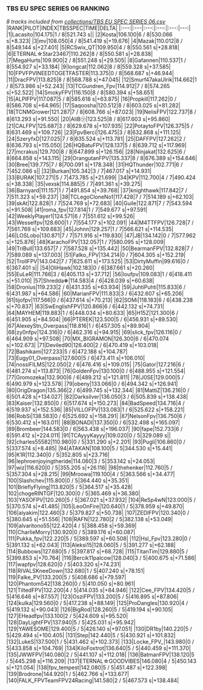 ### TBS EU SPEC SERIES 06 RANKING
*8 tracks included from [collections/TBS EU SPEC SERIES 06.csv](/collections/TBS%20EU%20SPEC%20SERIES%2006.csv)*
|RANK|PILOT|INDEX|TBSSPEC|TIME|DELTA|
|:---:|:---|:---:|:---:|:---:|---:|
|1|Lacasito|104.175|1 / 8|521.743 s||
|2|Kosta|106.100|6 / 8|530.066 s|+8.323|
|3|mv|108.050|4 / 8|541.419 s|+19.676|
|4|Mazak|110.012|8 / 8|549.144 s|+27.401|
|5|RCSwix_QT|109.950|4 / 8|550.561 s|+28.818|
|6|ETERNAL☆Star23467|110.262|8 / 8|550.581 s|+28.838|
|7|MegaHurts|109.900|2 / 8|551.248 s|+29.505|
|8|Gafannen|110.537|1 / 8|554.927 s|+33.184|
|9|longcat|112.062|8 / 8|559.328 s|+37.585|
|10|FPVFPVINEEDTOGETFASTER|113.375|0 / 8|568.687 s|+46.944|
|11|DracFPV|113.825|8 / 8|568.788 s|+47.045|
|12|Smurf47akaUlrik|114.662|1 / 8|573.986 s|+52.243|
|13|TCGundren_Fpv|114.912|7 / 8|574.265 s|+52.522|
|14|SmokyFPV|116.150|8 / 8|580.394 s|+58.651|
|15|ALPIFPV|117.087|5 / 8|585.618 s|+63.875|
|16|Propkill|117.262|0 / 8|586.708 s|+64.965|
|17|Saqoosha|120.512|8 / 8|603.025 s|+81.282|
|18|TCNMGrower|121.287|7 / 8|608.766 s|+87.023|
|19|NelisFPV|122.737|8 / 8|613.293 s|+91.550|
|20|AliB㋡|123.525|8 / 8|617.603 s|+95.860|
|21|CALFPV|125.687|3 / 8|629.678 s|+107.935|
|22|PotaytoFPV|126.375|5 / 8|631.469 s|+109.726|
|23|FpvBerci|126.475|3 / 8|632.868 s|+111.125|
|24|SzeryfxD|127.025|7 / 8|635.524 s|+113.781|
|25|DAFFPV|127.262|2 / 8|636.793 s|+115.050|
|26|HQBatuFPV|128.137|5 / 8|639.712 s|+117.969|
|27|mcrakus|129.700|8 / 8|647.899 s|+126.156|
|28|Ninjakat|132.625|6 / 8|664.858 s|+143.115|
|29|OrangutanFPV|135.337|8 / 8|676.389 s|+154.646|
|30|Bree|139.775|7 / 8|700.091 s|+178.348|
|31|HQThunder|102.771|6 / 7|452.086 s||
|32|Burkan|105.342|3 / 7|467.017 s|+14.931|
|33|BURAK|107.271|5 / 7|473.785 s|+21.699|
|34|KPV|112.700|4 / 7|490.424 s|+38.338|
|35|vexsk|114.885|5 / 7|491.361 s|+39.275|
|36|Barnyard|111.157|1 / 7|491.854 s|+39.768|
|37|knighthawk|117.842|7 / 7|511.323 s|+59.237|
|38|TCLegoCloneNo1|117.428|7 / 7|514.189 s|+62.103|
|39|skAt|122.828|1 / 7|524.769 s|+72.683|
|40|Guile|122.871|7 / 7|543.594 s|+91.508|
|41|roma_fpv|127.814|1 / 7|549.677 s|+97.591|
|42|WeeklyPlayer1|124.571|6 / 7|551.612 s|+99.526|
|43|Wesselfpv|128.600|1 / 7|554.177 s|+102.091|
|44|M4TTFPV|126.728|7 / 7|561.769 s|+109.683|
|45|Johnn|129.257|1 / 7|566.621 s|+114.535|
|46|LOSLobo|130.871|7 / 7|571.916 s|+119.830|
|47|JB|134.142|0 / 7|577.962 s|+125.876|
|48|KarachoFPV|132.057|1 / 7|580.095 s|+128.009|
|49|TriBull|133.657|7 / 7|587.528 s|+135.442|
|50|BearmanFPV|132.828|7 / 7|589.089 s|+137.003|
|51|Falko_FPV|134.214|0 / 7|604.305 s|+152.219|
|52|TrollFPV|143.042|7 / 7|625.611 s|+173.525|
|53|DirtyMuffin|99.616|0 / 6|367.401 s||
|54|OliHawk|102.183|0 / 6|387.661 s|+20.260|
|55|EuLeR|111.766|3 / 6|405.113 s|+37.712|
|56|loufpv|109.083|1 / 6|418.411 s|+51.010|
|57|Shredda❅|114.583|4 / 6|428.039 s|+60.638|
|58|Dronius|119.233|2 / 6|431.335 s|+63.934|
|59|JuhtiPuhti|115.833|6 / 6|431.987 s|+64.586|
|60|MarianFPV|111.833|3 / 6|432.607 s|+65.206|
|61|tijofpv|117.566|0 / 6|437.614 s|+70.213|
|62|SOMi|118.183|6 / 6|438.238 s|+70.837|
|63|SwEnglishFPV|120.866|6 / 6|442.132 s|+74.731|
|64|MAYHEM|119.883|1 / 6|448.034 s|+80.633|
|65|H15Z|121.300|6 / 6|451.905 s|+84.504|
|66|PTEREK|123.500|5 / 6|456.931 s|+89.530|
|67|AlexeyStn_Overpass|118.816|1 / 6|457.305 s|+89.904|
|68|zy0nfpv|124.316|0 / 6|462.316 s|+94.915|
|69|slick_fpv|126.116|0 / 6|464.909 s|+97.508|
|70|MX_BIGRAMON|126.300|6 / 6|470.074 s|+102.673|
|71|Deviled90|126.400|2 / 6|470.419 s|+103.018|
|72|Bashikami|127.233|5 / 6|472.188 s|+104.787|
|73|Eugy01_Overpass|127.600|5 / 6|473.411 s|+106.010|
|74|nossiFILMS|122.050|2 / 6|476.416 s|+109.015|
|75|Gator|127.216|6 / 6|481.274 s|+113.873|
|76|GoldenFpv|130.100|0 / 6|488.955 s|+121.554|
|77|Gromozeka|132.900|6 / 6|489.212 s|+121.811|
|78|J0SE|129.000|5 / 6|490.979 s|+123.578|
|79|obeny|133.066|0 / 6|494.342 s|+126.941|
|80|OrigDragon|135.366|2 / 6|499.745 s|+132.344|
|81|MattiZ|136.216|0 / 6|501.428 s|+134.027|
|82|Darksilver|136.050|3 / 6|505.839 s|+138.438|
|83|Kaiser|132.850|0 / 6|517.674 s|+150.273|
|84|BadSpeed|134.716|4 / 6|519.937 s|+152.536|
|85|VILLOFPV|133.083|1 / 6|525.622 s|+158.221|
|86|RobSi|138.583|0 / 6|525.692 s|+158.291|
|87|NelsonFpv|136.750|6 / 6|530.412 s|+163.011|
|88|BONADI|137.350|0 / 6|532.498 s|+165.097|
|89|Brombeer|144.583|0 / 6|563.438 s|+196.037|
|90|fape|152.733|6 / 6|591.412 s|+224.011|
|91|TCAyyyKayyy|109.020|0 / 5|329.089 s||
|92|charles55582|110.980|0 / 5|331.290 s|+2.201|
|93|Pugli|106.860|0 / 5|337.574 s|+8.485|
|94|ATAKAN|108.100|5 / 5|344.530 s|+15.441|
|95|K1R|112.340|0 / 5|352.805 s|+23.716|
|96|lephroenjoyingtheride|114.060|3 / 5|353.142 s|+24.053|
|97|wiz|116.620|0 / 5|355.205 s|+26.116|
|98|thehenker|112.760|5 / 5|357.304 s|+28.215|
|99|Mroowa|119.100|4 / 5|363.566 s|+34.477|
|100|Slashchev|115.800|0 / 5|364.440 s|+35.351|
|101|BrieflyFlying|113.820|5 / 5|364.517 s|+35.428|
|102|chogeRINTGF|120.300|0 / 5|365.469 s|+36.380|
|103|YASOFPV|120.260|5 / 5|367.021 s|+37.932|
|104|ReSp4wN|123.000|5 / 5|370.574 s|+41.485|
|105|LeoOnFire|120.640|1 / 5|378.959 s|+49.870|
|106|aiyakim|122.460|3 / 5|379.827 s|+50.738|
|107|ZEDIFPV|120.340|0 / 5|380.645 s|+51.556|
|108|RAFN|122.780|2 / 5|382.138 s|+53.049|
|109|alvaritono55|122.420|4 / 5|388.458 s|+59.369|
|110|CharlieMorry|130.920|0 / 5|389.176 s|+60.087|
|111|Pukka_fpv|122.220|5 / 5|389.597 s|+60.508|
|112|Hsl_Fpv|123.280|0 / 5|391.132 s|+62.043|
|113|Aleksi15|128.060|5 / 5|391.277 s|+62.188|
|114|Bubbows|127.680|5 / 5|397.817 s|+68.728|
|115|TitanTim|129.880|5 / 5|399.853 s|+70.764|
|116|Bercik11palcow|128.040|3 / 5|400.675 s|+71.586|
|117|wapfpv|128.620|0 / 5|403.320 s|+74.231|
|118|RIVALSKneeDown|132.680|1 / 5|407.240 s|+78.151|
|119|Falke_PV|133.200|5 / 5|408.686 s|+79.597|
|120|Phantom542|138.260|0 / 5|410.050 s|+80.961|
|121|TiltedFPV|132.200|4 / 5|414.035 s|+84.946|
|122|Cee_FPV|134.420|5 / 5|416.646 s|+87.557|
|123|OsziFPV|133.200|5 / 5|416.895 s|+87.806|
|124|kulka|129.560|0 / 5|417.238 s|+88.149|
|125|ProDangles|130.920|4 / 5|419.132 s|+90.043|
|126|BigRod|128.260|5 / 5|419.194 s|+90.105|
|127|EHeadfpv|133.100|2 / 5|424.609 s|+95.520|
|128|DayLightFPV|137.940|5 / 5|425.031 s|+95.942|
|129|YAWESOME|129.400|5 / 5|426.140 s|+97.051|
|130|DR1by|140.220|5 / 5|429.494 s|+100.405|
|131|Step|142.440|5 / 5|430.921 s|+101.832|
|132|LukeS|137.500|1 / 5|431.462 s|+102.373|
|133|Locke_FPV_|143.980|0 / 5|433.858 s|+104.769|
|134|KiloFoxtrot|136.640|5 / 5|440.459 s|+111.370|
|135|JWWFPV|140.080|2 / 5|441.107 s|+112.018|
|136|BatmanFPV|138.120|5 / 5|445.298 s|+116.209|
|137|ETERNAL☆GOODVIBES|146.080|4 / 5|450.143 s|+121.054|
|138|fpv_tempest|142.080|5 / 5|451.487 s|+122.398|
|139|Brodrone|144.920|1 / 5|462.766 s|+133.677|
|140|FALK_FPVTeamFPV24Racing|141.580|2 / 5|467.573 s|+138.484|
